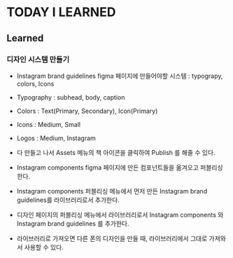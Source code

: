 # TODAY I LEARNED

## Learned

### 디자인 시스템 만들기

- Instagram brand guidelines figma 페이지에 만들어야할 시스템 : typograpy, colors, Icons
- Typography : subhead, body, caption
- Colors : Text(Primary, Secondary), Icon(Primary)
- Icons : Medium, Small
- Logos : Medium, Instagram
- 다 만들고 나서 Assets 메뉴의 책 아이콘을 클릭하여 Publish 를 해줄 수 있다.

- Instagram components figma 페이지에 만든 컴포넌트들을 옮겨오고 퍼블리싱한다.
- Instagram components 퍼블리싱 메뉴에서 먼저 만든 Instagram brand guidelines를 라이브러리로서 추가한다.
- 디자인 페이지의 퍼블리싱 메뉴에서 라이브러리로서 Instagram components 와 Instagram brand guidelines 를 추가한다.
- 라이브러리로 가져오면 다른 폰의 디자인을 만들 때, 라이브러리에서 그대로 가져와서 사용할 수 있다.

